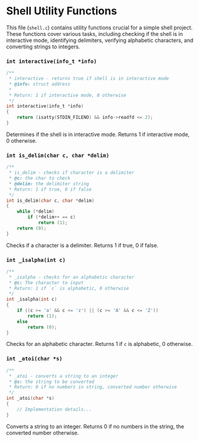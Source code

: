 # Shell Utility Functions

This file (`shell.c`) contains utility functions crucial for a simple shell project. These functions cover various tasks, including checking if the shell is in interactive mode, identifying delimiters, verifying alphabetic characters, and converting strings to integers.

### `int interactive(info_t *info)`
```c
/**
 * interactive - returns true if shell is in interactive mode
 * @info: struct address
 *
 * Return: 1 if interactive mode, 0 otherwise
 */
int interactive(info_t *info)
{
    return (isatty(STDIN_FILENO) && info->readfd <= 2);
}
```
Determines if the shell is in interactive mode. Returns 1 if interactive mode, 0 otherwise.

### `int is_delim(char c, char *delim)`
```c
/**
 * is_delim - checks if character is a delimiter
 * @c: the char to check
 * @delim: the delimiter string
 * Return: 1 if true, 0 if false
 */
int is_delim(char c, char *delim)
{
    while (*delim)
        if (*delim++ == c)
            return (1);
    return (0);
}
```
Checks if a character is a delimiter. Returns 1 if true, 0 if false.

### `int _isalpha(int c)`
```c
/**
 * _isalpha - checks for an alphabetic character
 * @c: The character to input
 * Return: 1 if `c` is alphabetic, 0 otherwise
 */
int _isalpha(int c)
{
    if ((c >= 'a' && c <= 'z') || (c >= 'A' && c <= 'Z'))
        return (1);
    else
        return (0);
}
```
Checks for an alphabetic character. Returns 1 if `c` is alphabetic, 0 otherwise.

### `int _atoi(char *s)`
```c
/**
 * _atoi - converts a string to an integer
 * @s: the string to be converted
 * Return: 0 if no numbers in string, converted number otherwise
 */
int _atoi(char *s)
{
    // Implementation details...
}
```
Converts a string to an integer. Returns 0 if no numbers in the string, the converted number otherwise.
